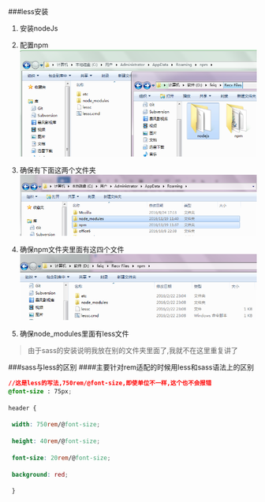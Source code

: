 ###less安装
1. 安装nodeJs
2. 配置npm
![](/assets/21.bmp)

3. 确保有下面这两个文件夹
![](/assets/22.bmp)

4. 确保npm文件夹里面有这四个文件
![](/assets/23.bmp)

5. 确保node_modules里面有less文件

>由于sass的安装说明我放在别的文件夹里面了,我就不在这里重复讲了

###sass与less的区别
####主要针对rem适配的时候用less和sass语法上的区别
```css
//这是less的写法,750rem/@font-size,即使单位不一样,这个也不会报错
@font-size : 75px;

header {

 width: 750rem/@font-size;

 height: 40rem/@font-size;

 font-size: 20rem/@font-size;

 background: red;

 }



```
